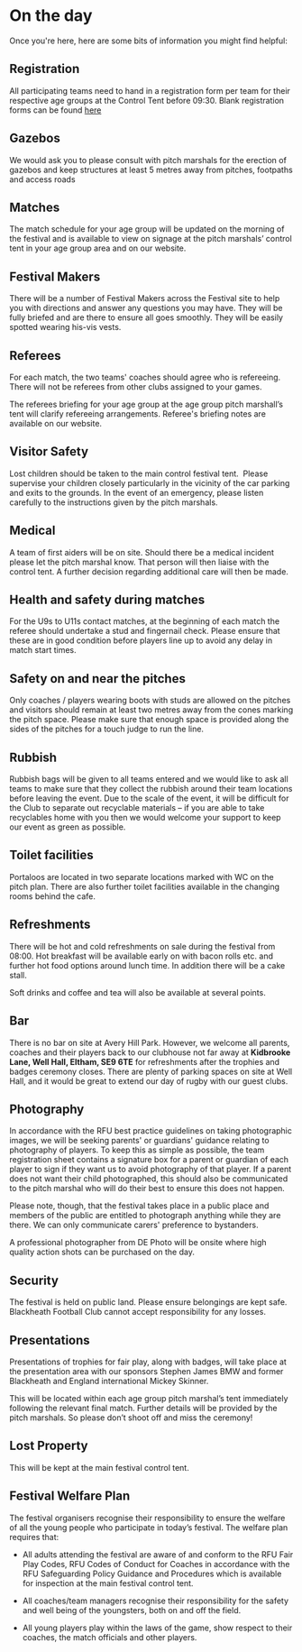 # On the day

Once you're here, here are some bits of information you might find helpful:

## Registration

All participating teams need to hand in a registration form per team for their respective age groups at the Control Tent before 09:30. Blank registration forms can be found [here](../registration_form)
 

## Gazebos

We would ask you to please consult with pitch marshals for the erection of gazebos and keep structures at least 5 metres away from pitches, footpaths and access roads

## Matches

The match schedule for your age group will be updated on the morning of the festival and is available to view on signage at the pitch marshals’ control tent in your age group area and on our website.

## Festival Makers

There will be a number of Festival Makers across the Festival site to help you with directions and answer any questions you may have. They will be fully briefed and are there to ensure all goes smoothly. They will be easily spotted wearing his-vis vests.

## Referees

For each match, the two teams' coaches should agree who is refereeing. There will not be referees from other clubs assigned to your games.

The referees briefing for your age group at the age group pitch marshall’s tent will clarify refereeing arrangements. Referee's briefing notes are available on our website.

## Visitor Safety

Lost children should be taken to the main control festival tent.  Please supervise your children closely particularly in the vicinity of the car parking and exits to the grounds. In the event of an emergency, please listen carefully to the instructions given by the pitch marshals.

## Medical

A team of first aiders will be on site. Should there be a medical incident please let the pitch marshal know. That person will then liaise with the control tent. A further decision regarding additional care will then be made.

## Health and safety during matches

For the U9s to U11s contact matches, at the beginning of each match the referee should undertake a stud and fingernail check. Please ensure that these are in good condition before players line up to avoid any delay in match start times.

## Safety on and near the pitches

Only coaches / players wearing boots with studs are allowed on the pitches and visitors should remain at least two metres away from the cones marking the pitch space. Please make sure that enough space is provided along the sides of the pitches for a touch judge to run the line.

## Rubbish

Rubbish bags will be given to all teams entered and we would like to ask all teams to make sure that they collect the rubbish around their team locations before leaving the event. Due to the scale of the event, it will be difficult for the Club to separate out recyclable materials – if you are able to take
recyclables home with you then we would welcome your support to keep our event as green as possible.

## Toilet facilities

Portaloos are located in two separate locations marked with WC on the pitch plan. There are also further toilet facilities available in the changing rooms behind the cafe.

## Refreshments

There will be hot and cold refreshments on sale during the festival from 08:00. Hot breakfast will be available early on with bacon rolls etc. and further hot food options around lunch time. In addition there will be a cake stall.

Soft drinks and coffee and tea will also be available at several points. 

## Bar
There is no bar on site at Avery Hill Park. However, we welcome all parents, coaches and their players back to our clubhouse not far away at **Kidbrooke Lane, Well Hall, Eltham, SE9 6TE** for refreshments after the trophies and badges ceremony closes. There are plenty of parking spaces on site at Well Hall, and it would be great to extend our day of rugby with our guest clubs.

## Photography

In accordance with the RFU best practice guidelines on taking photographic images, we will be seeking parents' or guardians' guidance relating to photography of players. To keep this as simple as possible, the team registration sheet contains a signature box for a parent or guardian of each player to sign if they want us to avoid photography of that player. If a parent does not want their child photographed, this should also be communicated to the pitch marshal who will do their best to ensure this does not happen.

Please note, though, that the festival takes place in a public place and members of the public are entitled to photograph anything while they are there. We can only communicate carers' preference to bystanders.

A professional photographer from DE Photo will be onsite where high quality action shots can be purchased on the day.

## Security

The festival is held on public land. Please ensure belongings are kept safe. Blackheath Football Club cannot accept responsibility for any losses.

## Presentations

Presentations of trophies for fair play, along with badges, will take place at the presentation area with our sponsors Stephen James BMW and former Blackheath and England international Mickey Skinner.

This will be located within each age group pitch marshal’s tent immediately following the relevant final match. Further details will be provided by the pitch marshals. So please don’t shoot off and miss the ceremony!

## Lost Property

This will be kept at the main festival control tent.

## Festival Welfare Plan

The festival organisers recognise their responsibility to ensure the welfare of all the young people who participate in today’s festival. The welfare plan requires that:

* All adults attending the festival are aware of and conform to the RFU Fair Play Codes, RFU Codes of Conduct for Coaches in accordance with the RFU Safeguarding Policy Guidance and Procedures which is available for inspection at the main festival control tent.

* All coaches/team managers recognise their responsibility for the safety and well being of the youngsters, both on and off the field.

* All young players play within the laws of the game, show respect to their coaches, the match officials and other players.

